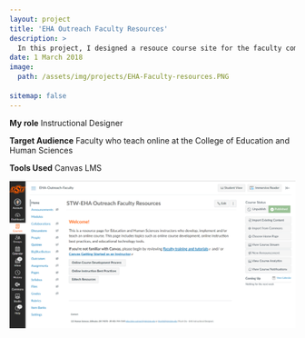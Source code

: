 ```yaml
---
layout: project
title: 'EHA Outreach Faculty Resources'
description: >
  In this project, I designed a resouce course site for the faculty community at the College of Education and Human Sciences, the former name was the College of Education, Health and Aviation, for online teaching. The first version of this course site was created in Brightspace by D2L, since March 2018. I then moved this course site to Canvas when Oklahoma State University switched to Canvas LMS in Spring 2019.
date: 1 March 2018
image: 
  path: /assets/img/projects/EHA-Faculty-resources.PNG

sitemap: false
---
```


**My role** Instructional Designer

**Target Audience** Faculty who teach online at the College of Education and Human Sciences

**Tools Used** Canvas LMS


​<img align="center" src="/assets/img/projects/EHA-1.PNG">
